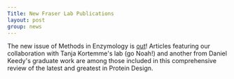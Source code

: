 ```yaml
---
Title: New Fraser Lab Publications
layout: post
group: news
---
```

The new issue of Methods in Enzymology is [out](http://www.sciencedirect.com/science/bookseries/00766879/523)! Articles featuring our collaboration with Tanja Kortemme's lab (go Noah!) and another from Daniel Keedy's graduate work are among those included in this comprehensive review of the latest and greatest in Protein Design. 